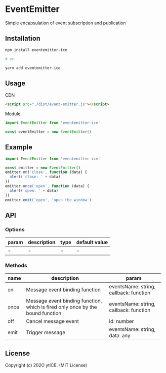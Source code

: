 # EventEmitter

Simple encapsulation of event subscription and publication

## Installation

```sh
npm install eventemitter-ice

# or

yarn add eventemitter-ice
```

## Usage

CDN

```html
<script src="./dist/event-emitter.js"></script>
```

Module

```js
import EventEmitter from 'eventemitter-ice'

const eventEmitter = new EventEmitter()
```

## Example

```js
import EventEmitter from 'eventemitter-ice'

const emitter = new EventEmitter()
emitter.on('close', function (data) {
  alert('close: ' + data)
})
emitter.once('open', function (data) {
  alert('open: ' + data)
})
emitter.emit('open', 'open the window')
```

## API

### Options

| param | description | type | default value |
| ----- | ----------- | ---- | ------------- |
| -     | -           | -    | -             |

### Methods

| name | description                                                                    | param                                  |
| ---- | ------------------------------------------------------------------------------ | -------------------------------------- |
| on   | Message event binding function                                                 | eventsName: string, callback: function |
| once | Message event binding function, which is fired only once by the bound function | eventsName: string, callback: function |
| off  | Cancel message event                                                           | id: number                             |
| emit | Trigger message                                                                | eventsName: string, data: any          |

## License

Copyright (c) 202O ytICE. (MIT License)
